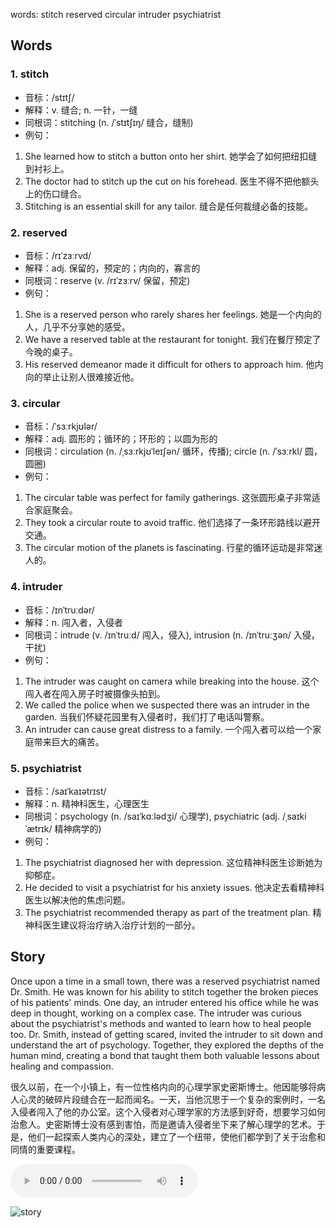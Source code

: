 words: stitch reserved circular intruder psychiatrist

## Words
### 1. stitch
- 音标：/stɪtʃ/ <span style="cursor: pointer;" onclick="document.getElementById('audio-player-1').play()"><i class="fas fa-volume-up"></i></span>
  <audio id="audio-player-1" src="https://files.dwong.top/words/stitch.mp3" style="display:none;"></audio>
- 解释：v. 缝合; n. 一针，一缝
- 同根词：stitching (n. /ˈstɪtʃɪŋ/ 缝合，缝制)
- 例句：
1. She learned how to stitch a button onto her shirt. 她学会了如何把纽扣缝到衬衫上。
2. The doctor had to stitch up the cut on his forehead. 医生不得不把他额头上的伤口缝合。
3. Stitching is an essential skill for any tailor. 缝合是任何裁缝必备的技能。

### 2. reserved
- 音标：/rɪˈzɜːrvd/ <span style="cursor: pointer;" onclick="document.getElementById('audio-player-2').play()"><i class="fas fa-volume-up"></i></span>
  <audio id="audio-player-2" src="https://files.dwong.top/words/reserved.mp3" style="display:none;"></audio>
- 解释：adj. 保留的，预定的；内向的，寡言的
- 同根词：reserve (v. /rɪˈzɜːrv/ 保留，预定)
- 例句：
1. She is a reserved person who rarely shares her feelings. 她是一个内向的人，几乎不分享她的感受。
2. We have a reserved table at the restaurant for tonight. 我们在餐厅预定了今晚的桌子。
3. His reserved demeanor made it difficult for others to approach him. 他内向的举止让别人很难接近他。

### 3. circular
- 音标：/ˈsɜːrkjʊlər/ <span style="cursor: pointer;" onclick="document.getElementById('audio-player-3').play()"><i class="fas fa-volume-up"></i></span>
  <audio id="audio-player-3" src="https://files.dwong.top/words/circular.mp3" style="display:none;"></audio>
- 解释：adj. 圆形的；循环的；环形的；以圆为形的
- 同根词：circulation (n. /ˌsɜːrkjʊˈleɪʃən/ 循环，传播); circle (n. /ˈsɜːrkl/ 圆，圆圈)
- 例句：
1. The circular table was perfect for family gatherings. 这张圆形桌子非常适合家庭聚会。
2. They took a circular route to avoid traffic. 他们选择了一条环形路线以避开交通。
3. The circular motion of the planets is fascinating. 行星的循环运动是非常迷人的。

### 4. intruder
- 音标：/ɪnˈtruːdər/ <span style="cursor: pointer;" onclick="document.getElementById('audio-player-4').play()"><i class="fas fa-volume-up"></i></span>
  <audio id="audio-player-4" src="https://files.dwong.top/words/intruder.mp3" style="display:none;"></audio>
- 解释：n. 闯入者，入侵者
- 同根词：intrude (v. /ɪnˈtruːd/ 闯入，侵入), intrusion (n. /ɪnˈtruːʒən/ 入侵，干扰)
- 例句：
1. The intruder was caught on camera while breaking into the house. 这个闯入者在闯入房子时被摄像头拍到。
2. We called the police when we suspected there was an intruder in the garden. 当我们怀疑花园里有入侵者时，我们打了电话叫警察。
3. An intruder can cause great distress to a family. 一个闯入者可以给一个家庭带来巨大的痛苦。

### 5. psychiatrist
- 音标：/saɪˈkaɪətrɪst/ <span style="cursor: pointer;" onclick="document.getElementById('audio-player-5').play()"><i class="fas fa-volume-up"></i></span>
  <audio id="audio-player-5" src="https://files.dwong.top/words/psychiatrist.mp3" style="display:none;"></audio>
- 解释：n. 精神科医生，心理医生
- 同根词：psychology (n. /saɪˈkɑːlədʒi/ 心理学), psychiatric (adj. /ˌsaɪkiˈætrɪk/ 精神病学的)
- 例句：
1. The psychiatrist diagnosed her with depression. 这位精神科医生诊断她为抑郁症。
2. He decided to visit a psychiatrist for his anxiety issues. 他决定去看精神科医生以解决他的焦虑问题。
3. The psychiatrist recommended therapy as part of the treatment plan. 精神科医生建议将治疗纳入治疗计划的一部分。

## Story
Once upon a time in a small town, there was a reserved psychiatrist named Dr. Smith. He was known for his ability to stitch together the broken pieces of his patients' minds. One day, an intruder entered his office while he was deep in thought, working on a complex case. The intruder was curious about the psychiatrist's methods and wanted to learn how to heal people too. Dr. Smith, instead of getting scared, invited the intruder to sit down and understand the art of psychology. Together, they explored the depths of the human mind, creating a bond that taught them both valuable lessons about healing and compassion.

很久以前，在一个小镇上，有一位性格内向的心理学家史密斯博士。他因能够将病人心灵的破碎片段缝合在一起而闻名。一天，当他沉思于一个复杂的案例时，一名入侵者闯入了他的办公室。这个入侵者对心理学家的方法感到好奇，想要学习如何治愈人。史密斯博士没有感到害怕，而是邀请入侵者坐下来了解心理学的艺术。于是，他们一起探索人类内心的深处，建立了一个纽带，使他们都学到了关于治愈和同情的重要课程。


<audio controls>
  <source src="https://files.dwong.top/story/0a2da6ef47dc1961ef4d1f76ee811be3.mp3" type="audio/mpeg">
  你的浏览器不支持音频元素。
</audio>
    

![story](https://files.dwong.top/image/0a2da6ef47dc1961ef4d1f76ee811be3.png)

